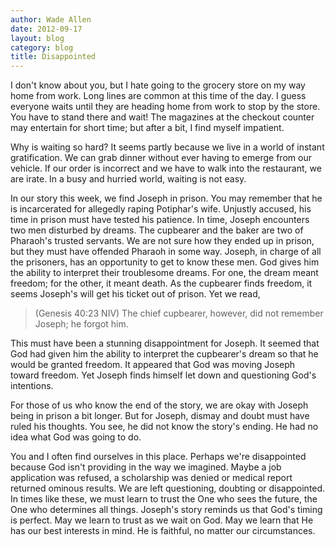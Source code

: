 ```yaml
---
author: Wade Allen
date: 2012-09-17
layout: blog
category: blog
title: Disappointed
---
```


I don't know about you, but I hate going to the grocery store on my way home from work. Long lines are common at this time of the day. I guess everyone waits until they are heading home from work to stop by the store. You have to stand there and wait! The magazines at the checkout counter may entertain for short time; but after a bit, I find myself impatient.

Why is waiting so hard? It seems partly because we live in a world of instant gratification. We can grab dinner without ever having to emerge from our vehicle. If our order is incorrect and we have to walk into the restaurant, we are irate. In a busy and hurried world, waiting is not easy.

In our story this week, we find Joseph in prison. You may remember that he is incarcerated for allegedly raping Potiphar's wife. Unjustly accused, his time in prison must have tested his patience. In time, Joseph encounters two men disturbed by dreams. The cupbearer and the baker are two of Pharaoh's trusted servants. We are not sure how they ended up in prison, but they must have offended Pharaoh in some way. Joseph, in charge of all the prisoners, has an opportunity to get to know these men. God gives him the ability to interpret their troublesome dreams. For one, the dream meant freedom; for the other, it meant death. As the cupbearer finds freedom, it seems Joseph's will get his ticket out of prison. Yet we read,

>(Genesis 40:23 NIV) The chief cupbearer, however, did not remember Joseph; he forgot him.

This must have been a stunning disappointment for Joseph. It seemed that God had given him the ability to interpret the cupbearer's dream so that he would be granted freedom. It appeared that God was moving Joseph toward freedom. Yet Joseph finds himself let down and questioning God's intentions.

For those of us who know the end of the story, we are okay with Joseph being in prison a bit longer. But for Joseph, dismay and doubt must have ruled his thoughts. You see, he did not know the story's ending. He had no idea what God was going to do.

You and I often find ourselves in this place. Perhaps we're disappointed because God isn't providing in the way we imagined. Maybe a job application was refused, a scholarship was denied or medical report returned ominous results. We are left questioning, doubting or disappointed. In times like these, we must learn to trust the One who sees the future, the One who determines all things. Joseph's story reminds us that God's timing is perfect. May we learn to trust as we wait on God. May we learn that He has our best interests in mind. He is faithful, no matter our circumstances.
